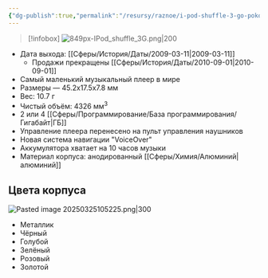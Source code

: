 ```yaml
---
{"dg-publish":true,"permalink":"/resursy/raznoe/i-pod-shuffle-3-go-pokoleniya/","tags":["Apple"]}
---
```


> [!infobox]
> ![849px-IPod_shuffle_3G.png|200](/img/user/%D0%90%D1%80%D1%85%D0%B8%D0%B2/%D0%9A%D1%8D%D1%88/849px-IPod_shuffle_3G.png)
- Дата выхода: [[Сферы/История/Даты/2009-03-11\|2009-03-11]] 
	- Продажи прекращены [[Сферы/История/Даты/2010-09-01\|2010-09-01]] 
- Самый маленький музыкальный плеер в мире 
- Размеры — 45.2х17.5х7.8 мм
- Вес: 10.7 г 
- Чистый объём: 4326 мм<sup>3</sup> 
- 2 или 4 [[Сферы/Программирование/База программирования/Гигабайт\|ГБ]]
- Управление плеера перенесено на пульт управления наушников 
- Новая система навигации "VoiceOver"
- Аккумулятора хватает на 10 часов музыки 
- Материал корпуса: анодированный [[Сферы/Химия/Алюминий\|алюминий]]
## Цвета корпуса 
![Pasted image 20250325105225.png|300](/img/user/%D0%90%D1%80%D1%85%D0%B8%D0%B2/%D0%9A%D1%8D%D1%88/Pasted%20image%2020250325105225.png)
- Металлик 
- Чёрный 
- Голубой 
- Зелёный 
- Розовый 
- Золотой 